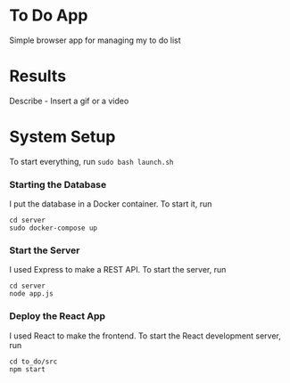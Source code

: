 # To Do App
Simple browser app for managing my to do list

# Results
Describe - Insert a gif or a video

# System Setup
To start everything, run ```sudo bash launch.sh```

### Starting the Database
I put the database in a Docker container. To start it, run 
``` 
cd server
sudo docker-compose up
```

### Start the Server
I used Express to make a REST API. To start the server, run
```
cd server 
node app.js
```

### Deploy the React App
I used React to make the frontend. To start the React development server, run
```
cd to_do/src
npm start
``` 




